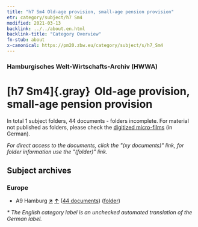 ```yaml
---
title: "h7 Sm4 Old-age provision, small-age pension provision"
etr: category/subject/h7 Sm4
modified: 2021-03-13
backlink: ../../about.en.html
backlink-title: "Category Overview"
fn-stub: about
x-canonical: https://pm20.zbw.eu/category/subject/s/h7_Sm4
---
```


### Hamburgisches Welt-Wirtschafts-Archiv (HWWA)
# [h7 Sm4]{.gray}&#8201; Old-age provision, small-age pension provision&#160; 





In total 1 subject folders, 44 documents - folders incomplete.
For material not published as folders, please check the [digitized micro-films](/film/h1_sh.de.html) (in German).

_For direct access to the documents, click the "(xy documents)" link, for folder information use the "(folder)" link._

## Subject archives



### Europe

- A9 Hamburg [**&nearr;**](../../../geo/i/140905/about.en.html "Hamburg (all folders)") [**&uarr;**](../../../geo/about.en.html#A9 "Country category system") (<a href="https://pm20.zbw.eu/dfgview/sh/140905,144683" title="about: Hamburg : Old-age provision, small-age pension provision" target="_blank">44 documents</a>) ([folder](../../../../folder/sh/1409xx/140905/1446xx/144683/about.en.html))


_* The English category label is an unchecked automated translation of the German label._


